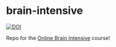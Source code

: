 # brain-intensive
[![DOI](https://zenodo.org/badge/DOI/10.5281/zenodo.852474.svg)](https://doi.org/10.5281/zenodo.852474)

Repo for the [Online Brain Intensive](https://www.onlinebrainintensive.com/) course!
